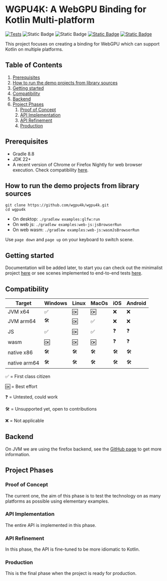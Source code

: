 # WGPU4K: A WebGPU Binding for Kotlin Multi-platform
[![Tests](https://github.com/wgpu4k/wgpu4k/actions/workflows/test.yml/badge.svg?branch=main)](https://github.com/wgpu4k/wgpu4k/actions/workflows/test.yml)
![Static Badge](https://img.shields.io/badge/Status-Alpha-red?style=plastic)
![Static Badge](https://img.shields.io/badge/Latest%20version-preview_1-red?style=plastic)
[![Static Badge](https://img.shields.io/badge/Licence-MIT-blue?style=plastic)](https%3A%2F%2Fen.wikipedia.org%2Fwiki%2FMIT_License)
[![Static Badge](https://img.shields.io/badge/Discord-wgpu4k-purple?style=plastic)](https://discord.gg/ZdNb4ZXQ)

This project focuses on creating a binding for WebGPU which can support Kotlin on multiple platforms.

## Table of Contents

1. [Prerequisites](#prerequisites)
2. [How to run the demo projects from library sources](#how-to-run-the-demo-projects-from-library-sources)
3. [Getting started](#getting-started)
4. [Compatibility](#compatibility)
5. [Backend](#backend)
6. [Project Phases](#project-phases)
   1. [Proof of Concept](#proof-of-concept)
   2. [API Implementation](#api-implementation)
   3. [API Refinement](#api-refinement)
   4. [Production](#production)

## Prerequisites

- Gradle 8.8
- JDK 22+
- A recent version of Chrome or Firefox Nightly for web browser execution. Check compatibility [here][chart].

## How to run the demo projects from library sources

```
git clone https://github.com/wgpu4k/wgpu4k.git
cd wgpu4k
```
- On desktop: `./gradlew examples:glfw:run`
- On web js: `./gradlew examples:web-js:jsBrowserRun`
- On web wasm: `./gradlew examples:web-js:wasmJsBrowserRun`

Use `page down` and `page up` on your keyboard to switch scene.

## Getting started

Documentation will be added later, to start you can check out the minimalist project [here][hello-cube] or see scenes implemented to end-to-end tests [here][scenes].

## Compatibility

| Target       | Windows | Linux | MacOs | iOS | Android |
|--------------|---------|-------|-------|----|---------|
| JVM x64      | ✅       | 🆗    | 🆗    | ❌  | ❌      |
| JVM arm64    | 🛠️     | 🆗    | ✅     | ❌  | ❌       |
| JS           | ✅       | 🆗    | ✅     | ❓ | ❓️     |
| wasm         | 🆗️     | 🆗️   | 🆗️   | ❓️ | ❓️     |
| native x86   | 🛠️     | 🛠️   | 🛠️   | 🛠️ | 🛠️     |
| native arm64 | 🛠️     | 🛠️   | 🛠️   | 🛠️ | 🛠️     |


✅ = First class citizen

🆗 = Best effort

❓ = Untested, could work

🛠️ = Unsupported yet, open to contributions

❌ = Not applicable 

## Backend

On JVM we are using the firefox backend, see the [GitHub page][link] to get more information.

## Project Phases

### Proof of Concept

The current one, the aim of this phase is to test the technology on as many platforms as possible using elementary examples.

### API Implementation

The entire API is implemented in this phase.

### API Refinement

In this phase, the API is fine-tuned to be more idiomatic to Kotlin.

### Production

This is the final phase when the project is ready for production.

<!-- Reference Links -->

[chart]: https://caniuse.com/webgpu
[link]: https://github.com/gfx-rs/wgpu
[hello-cube]: https://github.com/wgpu4k/hello-cube
[scenes]: https://github.com/wgpu4k/wgpu4k/tree/main/examples/common/src/commonMain/kotlin/io.ygdrasil.wgpu.examples/scenes/basic
